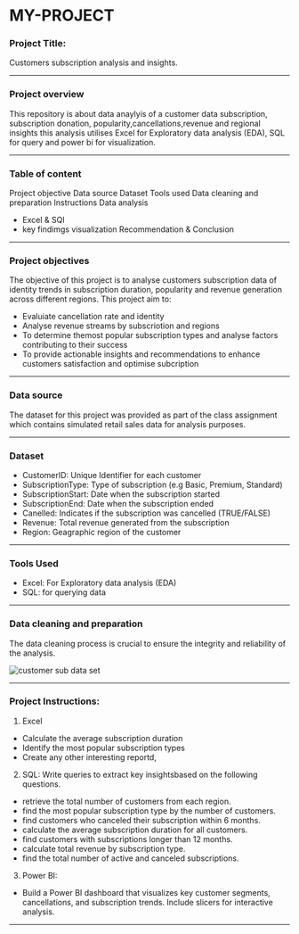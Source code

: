 # MY-PROJECT

### Project Title:
Customers subscription analysis and insights.

---
### Project overview
This repository is about data anaylyis of a customer data subscription, subscription donation, popularity,cancellations,revenue and regional insights this analysis utilises Excel for Exploratory data analysis (EDA), SQL for query and power bi for visualization.

---
###  Table of content
Project objective
Data source
Dataset
Tools used
Data cleaning and preparation
Instructions
Data analysis
- Excel & SQl
- key findimgs
visualization
Recommendation & Conclusion

---
### Project objectives
The objective of this project is to analyse customers subscription data of identity trends in subscription duration, popularity and revenue generation across different regions.
This project aim to:
- Evaluiate cancellation rate and identity
- Analyse revenue streams by subscriotion and regions
- To determine themost popular subscription types and analyse factors contributing to their success
- To provide actionable insights and recommendations to enhance customers satisfaction and optimise subcription

---
### Data source
The dataset for this project was provided as part of the class assignment which contains simulated retail sales data for analysis purposes.

---
### Dataset
- CustomerID: Unique Identifier for each customer
- SubscriptionType: Type of subscription (e.g Basic, Premium, Standard)
- SubscriptionStart: Date when the subscription started
- SubscriptionEnd: Date when the subscription ended
- Canelled: Indicates if the subscription was cancelled (TRUE/FALSE)
- Revenue: Total revenue generated from the subscription
- Region: Geagraphic region of the customer

---
### Tools Used
- Excel: For Exploratory data analysis (EDA)
- SQL: for querying data

---
### Data cleaning and preparation
The data cleaning process is crucial to ensure the integrity and reliability of the analysis.

![customer sub data set](https://github.com/user-attachments/assets/e6a62007-8abf-4416-9ad7-b3e4ac629219)

---
### Project Instructions:
1. Excel
- Calculate the average subscription duration
- Identify the most popular subscription types
- Create any other interesting reportd,

2. SQL: Write queries to extract key insightsbased on the following questions.

- retrieve the total number of customers from each region.
- find the most popular subscription type by the number of customers.
- find customers who canceled their subscription within 6 months.
- calculate the average subscription duration for all customers.
- find customers with subscriptions longer than 12 months.
- calculate total revenue by subscription type.
- find the total number of active and canceled subscriptions.

3. Power BI:
- Build a Power BI dashboard that visualizes key customer segments,
cancellations, and subscription trends. Include slicers for interactive analysis.

---








